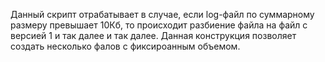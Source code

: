 Данный скрипт отрабатывает в случае, если log-файл по суммарному
размеру превышает 10Кб, то происходит разбиение файла на файл с версией
1 и так далее и так далее. Данная конструкция позволяет создать 
несколько фалов с фиксироанным объемом.